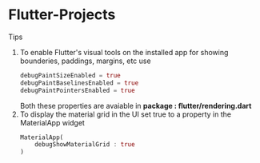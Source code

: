 # Flutter-Projects

Tips
1. To enable Flutter's visual tools on the installed app for showing bounderies, paddings, margins, etc use
    ```dart
    debugPaintSizeEnabled = true
    debugPaintBaselinesEnabled = true
    debugPaintPointersEnabled = true
    ```
    Both these properties are avaiable in **package : flutter/rendering.dart**
2. To display the material grid in the UI set true to a property in the MaterialApp widget
    ```dart
    MaterialApp(
        debugShowMaterialGrid : true      
    )
    ```